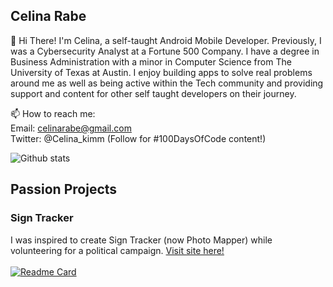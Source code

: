 ## Celina Rabe 


👋  Hi There! I'm Celina, a self-taught Android Mobile Developer. Previously, I was a Cybersecurity Analyst at a Fortune 500 Company. I have a degree in Business Administration with a minor in Computer Science from The University of Texas at Austin. I enjoy building apps to solve real problems around me as well as being active within the Tech community and providing support and content for other self taught developers on their journey.

📫  How to reach me:  
Email: celinarabe@gmail.com  
Twitter: @Celina_kimm (Follow for #100DaysOfCode content!)

![Github stats](https://github-readme-stats.vercel.app/api?username=Celinarabe&show_icons=true&theme=tokyonight&count_private=true)

## Passion Projects

### Sign Tracker
I was inspired to create Sign Tracker (now Photo Mapper) while volunteering for a political campaign. [Visit site here!](https://sign-tracker-a5630.web.app/)
<br><br>
[![Readme Card](https://github-readme-stats.vercel.app/api/pin/?username=celinarabe&repo=sign-tracker)](https://github.com/Celinarabe/sign-tracker)


<!--
**Celinarabe/Celinarabe** is a ✨ _special_ ✨ repository because its `README.md` (this file) appears on your GitHub profile.

Here are some ideas to get you started:

- 🔭 I’m currently working on ...
- 🌱 I’m currently learning ...
- 👯 I’m looking to collaborate on ...
- 🤔 I’m looking for help with ...
- 💬 Ask me about ...
- 📫 How to reach me: ...
- 😄 Pronouns: ...
- ⚡ Fun fact: ...
-->
